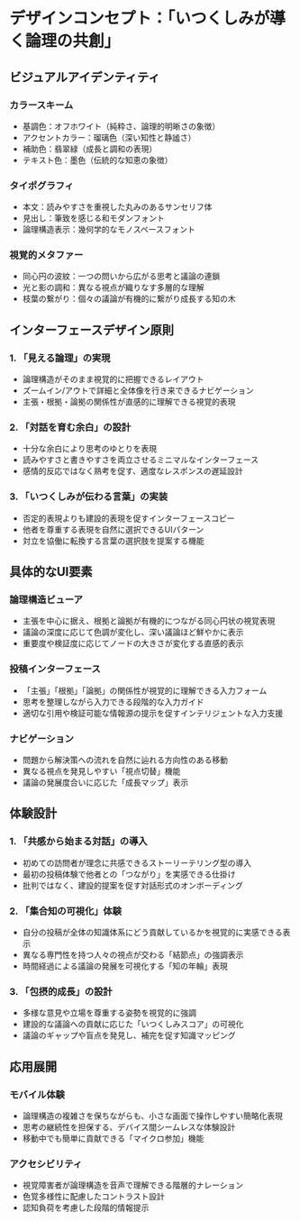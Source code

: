 # デザインコンセプト：「いつくしみが導く論理の共創」

## ビジュアルアイデンティティ

### カラースキーム

- 基調色：オフホワイト（純粋さ、論理的明晰さの象徴）
- アクセントカラー：瑠璃色（深い知性と静謐さ）
- 補助色：翡翠緑（成長と調和の表現）
- テキスト色：墨色（伝統的な知恵の象徴）

### タイポグラフィ

- 本文：読みやすさを重視した丸みのあるサンセリフ体
- 見出し：筆致を感じる和モダンフォント
- 論理構造表示：幾何学的なモノスペースフォント

### 視覚的メタファー

- 同心円の波紋：一つの問いから広がる思考と議論の連鎖
- 光と影の調和：異なる視点が織りなす多層的な理解
- 枝葉の繋がり：個々の議論が有機的に繋がり成長する知の木

## インターフェースデザイン原則

### 1. 「見える論理」の実現

- 論理構造がそのまま視覚的に把握できるレイアウト
- ズームイン/アウトで詳細と全体像を行き来できるナビゲーション
- 主張・根拠・論拠の関係性が直感的に理解できる視覚的表現

### 2. 「対話を育む余白」の設計

- 十分な余白により思考のゆとりを表現
- 読みやすさと書きやすさを両立させるミニマルなインターフェース
- 感情的反応ではなく熟考を促す、適度なレスポンスの遅延設計

### 3. 「いつくしみが伝わる言葉」の実装

- 否定的表現よりも建設的表現を促すインターフェースコピー
- 他者を尊重する表現を自然に選択できるUIパターン
- 対立を協働に転換する言葉の選択肢を提案する機能

## 具体的なUI要素

### 論理構造ビューア

- 主張を中心に据え、根拠と論拠が有機的につながる同心円状の視覚表現
- 議論の深度に応じて色調が変化し、深い議論ほど鮮やかに表示
- 重要度や検証度に応じてノードの大きさが変化する直感的表示

### 投稿インターフェース

- 「主張」「根拠」「論拠」の関係性が視覚的に理解できる入力フォーム
- 思考を整理しながら入力できる段階的な入力ガイド
- 適切な引用や検証可能な情報源の提示を促すインテリジェントな入力支援

### ナビゲーション

- 問題から解決策への流れを自然に辿れる方向性のある移動
- 異なる視点を発見しやすい「視点切替」機能
- 議論の発展度合いに応じた「成長マップ」表示

## 体験設計

### 1. 「共感から始まる対話」の導入

- 初めての訪問者が理念に共感できるストーリーテリング型の導入
- 最初の投稿体験で他者との「つながり」を実感できる仕掛け
- 批判ではなく、建設的提案を促す対話形式のオンボーディング

### 2. 「集合知の可視化」体験

- 自分の投稿が全体の知識体系にどう貢献しているかを視覚的に実感できる表示
- 異なる専門性を持つ人々の視点が交わる「結節点」の強調表示
- 時間経過による議論の発展を可視化する「知の年輪」表現

### 3. 「包摂的成長」の設計

- 多様な意見や立場を尊重する姿勢を視覚的に強調
- 建設的な議論への貢献に応じた「いつくしみスコア」の可視化
- 議論のギャップや盲点を発見し、補完を促す知識マッピング

## 応用展開

### モバイル体験

- 論理構造の複雑さを保ちながらも、小さな画面で操作しやすい簡略化表現
- 思考の継続性を担保する、デバイス間シームレスな体験設計
- 移動中でも簡単に貢献できる「マイクロ参加」機能

### アクセシビリティ

- 視覚障害者が論理構造を音声で理解できる階層的ナレーション
- 色覚多様性に配慮したコントラスト設計
- 認知負荷を考慮した段階的情報提示
